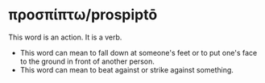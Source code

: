 # προσπίπτω/prospiptō
This word is an action. It is a verb. 

* This word can mean to fall down at someone's feet or to put one's face to the ground in front of another person.
* This word can mean to beat against or strike against something.

